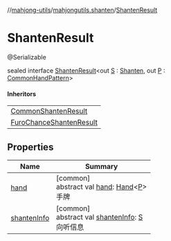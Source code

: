 //[mahjong-utils](../../../index.md)/[mahjongutils.shanten](../index.md)/[ShantenResult](index.md)

# ShantenResult

@Serializable

sealed interface [ShantenResult](index.md)&lt;out [S](index.md) : [Shanten](../-shanten/index.md), out [P](index.md) : [CommonHandPattern](../../mahjongutils.models.hand/-common-hand-pattern/index.md)&gt;

#### Inheritors

| |
|---|
| [CommonShantenResult](../-common-shanten-result/index.md) |
| [FuroChanceShantenResult](../-furo-chance-shanten-result/index.md) |

## Properties

| Name | Summary |
|---|---|
| [hand](hand.md) | [common]<br>abstract val [hand](hand.md): [Hand](../../mahjongutils.models.hand/-hand/index.md)&lt;[P](index.md)&gt;<br>手牌 |
| [shantenInfo](shanten-info.md) | [common]<br>abstract val [shantenInfo](shanten-info.md): [S](index.md)<br>向听信息 |

